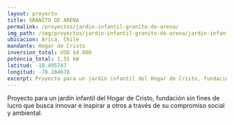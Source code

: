 ```yaml
---
layout: proyecto
title: GRANITO DE ARENA
permalink: /proyectos/jardin-infantil-granito-de-arena/
img_path: /img/proyectos/jardin-infantil-granito-de-arena/jardin-infantil-2.jpg
ubicacion: Arica, Chile
mandante: Hogar de Cristo
inversion_total: USD $4.000
potencia_total: 1,55 kW
latitud: -18.495747
longitud: -70.284678
excerpt: Proyecto para un jardín infantil del Hogar de Cristo, fundación sin fines de lucro que busca innovar e inspirar a otros a través de su compromiso social y ambiental.
---
```


Proyecto para un jardín infantil del Hogar de Cristo, fundación sin fines de lucro que busca innovar e inspirar a otros a través de su compromiso social y ambiental.
